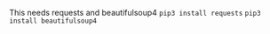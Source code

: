 This needs requests and beautifulsoup4
```pip3 install requests```
```pip3 install beautifulsoup4```